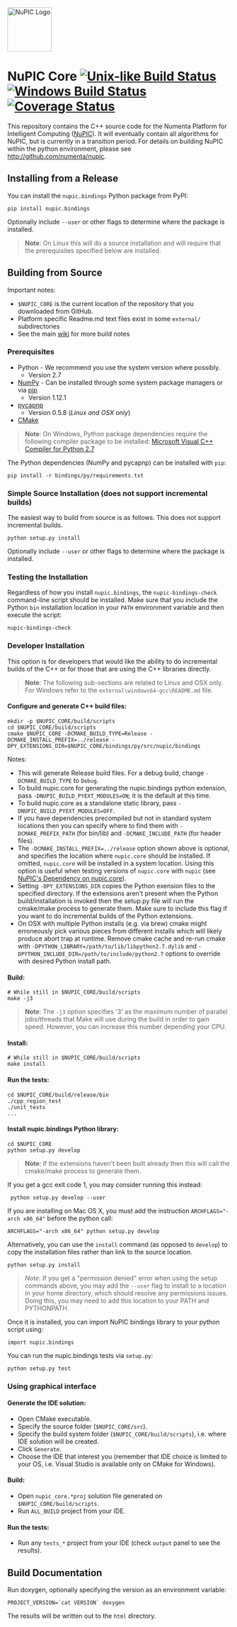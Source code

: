 <img src="http://numenta.org/87b23beb8a4b7dea7d88099bfb28d182.svg" alt="NuPIC Logo" width=100/>

# NuPIC Core [![Unix-like Build Status](https://travis-ci.org/numenta/nupic.core.png?branch=master)](https://travis-ci.org/numenta/nupic.core) [![Windows Build Status](https://ci.appveyor.com/api/projects/status/px32pcil23vunml0/branch/master?svg=true)](https://ci.appveyor.com/project/numenta-ci/nupic-core/branch/master) [![Coverage Status](https://coveralls.io/repos/numenta/nupic.core/badge.png?branch=master)](https://coveralls.io/r/numenta/nupic.core?branch=master)

This repository contains the C++ source code for the Numenta Platform for Intelligent Computing ([NuPIC](http://numenta.org/nupic.html)). It will eventually contain all algorithms for NuPIC, but is currently in a transition period. For details on building NuPIC within the python environment, please see http://github.com/numenta/nupic.

## Installing from a Release

You can install the `nupic.bindings` Python package from PyPI:

    pip install nupic.bindings

Optionally include `--user` or other flags to determine where the package is installed.

> **Note**: On Linux this will do a source installation and will require that the prerequisites specified below are installed.

## Building from Source

Important notes:

 * `$NUPIC_CORE` is the current location of the repository that you downloaded from GitHub.
 * Platform specific Readme.md text files exist in some `external/` subdirectories
 * See the main [wiki](https://github.com/numenta/nupic.core/wiki) for more build notes

### Prerequisites

- Python - We recommend you use the system version where possibly.
    - Version 2.7
- [NumPy](http://www.numpy.org/) - Can be installed through some system package managers or via [pip](https://pip.pypa.io/)
    - Version 1.12.1
- [pycapnp](http://jparyani.github.io/pycapnp/)
    - Version 0.5.8 (_Linux and OSX only_)
- [CMake](http://www.cmake.org/)

> **Note**: On Windows, Python package dependencies require the following compiler package to be installed: [Microsoft Visual C++ Compiler for Python 2.7](https://www.microsoft.com/en-gb/download/details.aspx?id=44266)

The Python dependencies (NumPy and pycapnp) can be installed with `pip`:

    pip install -r bindings/py/requirements.txt

### Simple Source Installation (does not support incremental builds)

The easiest way to build from source is as follows. This does not support incremental builds.

    python setup.py install

Optionally include `--user` or other flags to determine where the package is installed.

### Testing the Installation

Regardless of how you install `nupic.bindings`, the `nupic-bindings-check` command-line script should be installed. Make sure that you include the Python `bin` installation location in your `PATH` environment variable and then execute the script:

    nupic-bindings-check

### Developer Installation

This option is for developers that would like the ability to do incremental builds of the C++ or for those that are using the C++ libraries directly.

> **Note**: The following sub-sections are related to Linux and OSX only. For Windows refer to the `external\windows64-gcc\README.md` file.

#### Configure and generate C++ build files:

    mkdir -p $NUPIC_CORE/build/scripts
    cd $NUPIC_CORE/build/scripts
    cmake $NUPIC_CORE -DCMAKE_BUILD_TYPE=Release -DCMAKE_INSTALL_PREFIX=../release -DPY_EXTENSIONS_DIR=$NUPIC_CORE/bindings/py/src/nupic/bindings

Notes:

- This will generate Release build files. For a debug build, change `-DCMAKE_BUILD_TYPE` to `Debug`.
- To build nupic.core for generating the nupic.bindings python extension, pass `-DNUPIC_BUILD_PYEXT_MODULES=ON`; it is the default at this time.
- To build nupic.core as a standalone static library, pass `-DNUPIC_BUILD_PYEXT_MODULES=OFF`.
- If you have dependencies precompiled but not in standard system locations then you can specify where to find them with `-DCMAKE_PREFIX_PATH` (for bin/lib) and `-DCMAKE_INCLUDE_PATH` (for header files).
- The `-DCMAKE_INSTALL_PREFIX=../release` option shown above is optional, and specifies the location where `nupic.core` should be installed. If omitted, `nupic.core` will be installed in a system location. Using this option is useful when testing versions of `nupic.core` with `nupic` (see [NuPIC's Dependency on nupic.core](https://github.com/numenta/nupic/wiki/NuPIC's-Dependency-on-nupic.core)).
- Setting `-DPY_EXTENSIONS_DIR` copies the Python exension files to the specified directory. If the extensions aren't present when the Python build/installation is invoked then the setup.py file will run the cmake/make process to generate them. Make sure to include this flag if you want to do incremental builds of the Python extensions.
- On OSX with multiple Python installs (e.g. via brew) cmake might erroneously pick various pieces from different installs which will likely produce abort trap at runtime. Remove cmake cache and re-run cmake with  `-DPYTHON_LIBRARY=/path/to/lib/libpython2.7.dylib` and  `-DPYTHON_INCLUDE_DIR=/path/to/include/python2.7` options to override with desired Python install path.

#### Build:

    # While still in $NUPIC_CORE/build/scripts
    make -j3

> **Note**: The `-j3` option specifies '3' as the maximum number of parallel jobs/threads that Make will use during the build in order to gain speed. However, you can increase this number depending your CPU.

#### Install:

    # While still in $NUPIC_CORE/build/scripts
    make install

#### Run the tests:

    cd $NUPIC_CORE/build/release/bin
    ./cpp_region_test
    ./unit_tests
    ...

#### Install nupic.bindings Python library:

    cd $NUPIC_CORE
    python setup.py develop

> **Note**: If the extensions haven't been built already then this will call the cmake/make process to generate them.

If you get a gcc exit code 1, you may consider running this instead:

     python setup.py develop --user

If you are installing on Mac OS X, you must add the instruction `ARCHFLAGS="-arch x86_64"` before the python call:

    ARCHFLAGS="-arch x86_64" python setup.py develop

Alternatively, you can use the `install` command (as opposed to `develop`) to copy the installation files rather than link to the source location.

    python setup.py install

> _Note_: If you get a "permission denied" error when using the setup commands above, you may add the `--user` flag to install to a location in your home directory, which should resolve any permissions issues. Doing this, you may need to add this location to your PATH and PYTHONPATH.

Once it is installed, you can import NuPIC bindings library to your python script using:

    import nupic.bindings

You can run the nupic.bindings tests via `setup.py`:

    python setup.py test

### Using graphical interface

#### Generate the IDE solution:

 * Open CMake executable.
 * Specify the source folder (`$NUPIC_CORE/src`).
 * Specify the build system folder (`$NUPIC_CORE/build/scripts`), i.e. where IDE solution will be created.
 * Click `Generate`.
 * Choose the IDE that interest you (remember that IDE choice is limited to your OS, i.e. Visual Studio is available only on CMake for Windows).

#### Build:

 * Open `nupic_core.*proj` solution file generated on `$NUPIC_CORE/build/scripts`.
 * Run `ALL_BUILD` project from your IDE.

#### Run the tests:

 * Run any `tests_*` project from your IDE (check `output` panel to see the results).

## Build Documentation

Run doxygen, optionally specifying the version as an environment variable:

    PROJECT_VERSION=`cat VERSION` doxygen

The results will be written out to the `html` directory.
